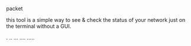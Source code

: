 packet 

this tool is a simple way  to see & check the status of your network just on the terminal without a GUI.

.
..
...
....
.....

